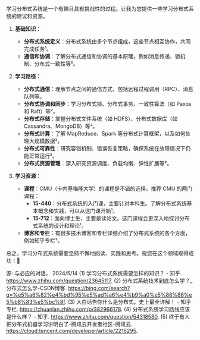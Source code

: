 学习分布式系统是一个有趣且具有挑战性的过程。让我为您提供一些学习分布式系统的建议和资源。

1. **基础知识：**
   - **分布式系统定义**：分布式系统由多个节点组成，这些节点相互协作，共同完成任务¹。
   - **通信和协调**：了解分布式通信和协调的基本原理，例如消息传递、锁机制、分布式一致性等²。

2. **学习路径：**
   - **分布式通信**：理解节点之间的通信方式，包括远程过程调用（RPC）、消息队列等。
   - **分布式协调和同步**：学习分布式锁、分布式事务、一致性算法（如 Paxos 和 Raft）等²。
   - **分布式存储**：掌握分布式文件系统（如 HDFS）、分布式数据库（如 Cassandra、MongoDB）等²。
   - **分布式计算**：了解 MapReduce、Spark 等分布式计算框架，以及如何处理大规模数据²。
   - **分布式可靠性**：研究容错机制、错误恢复策略，确保系统在故障情况下仍能正常运行²。
   - **分布式资源管理**：深入研究资源调度、负载均衡、弹性扩展等²。

3. **学习资源**：
   - **课程**：CMU（卡内基梅隆大学）的课程是不错的选择。推荐 CMU 的两门课程：
     - **15-440**：分布式系统的入门课，主要针对本科生。了解分布式系统基本概念和实践，可以从这门课开始¹。
     - **15-712**：面向博士生，主要是读论文。这门课程会更深入地探讨分布式系统的设计和理论¹。
   - **博客和专栏**：有很多技术博客和专栏详细介绍了分布式系统的各个方面，例如知乎专栏³。

总之，学习分布式系统需要坚持不懈地阅读、实践和思考。祝您在这个领域取得成功！🚀

源: 与必应的对话， 2024/5/14
(1) 学习分布式系统需要怎样的知识？ - 知乎. https://www.zhihu.com/question/23645117.
(2) 分布式系统技术到底怎么学？_分布式怎么学-CSDN博客. https://bing.com/search?q=%e5%a6%82%e4%bd%95%e5%ad%a6%e4%b9%a0%e5%88%86%e5%b8%83%e5%bc%8f.
(3) 大白话告你什么是分布式，史上最全详解！ - 知乎专栏. https://zhuanlan.zhihu.com/p/382966178.
(4) 分布式系统学习路线应该是什么样？ - 知乎. https://www.zhihu.com/question/54318580.
(5) 终于有人把分布式机器学习讲明白了-腾讯云开发者社区-腾讯云. https://cloud.tencent.com/developer/article/2216295.
